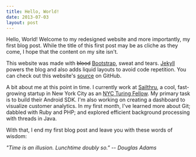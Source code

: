 ```yaml
---
title: Hello, World!
date: 2013-07-03
layout: post
---
```


Hello, World! Welcome to my redesigned website and more importantly, my first blog post. While the title of this first post may be as cliche as they come, I hope that the content on my site isn't.

This website was made with <del>blood</del> [Bootstrap](http://twitter.github.io/bootstrap/), sweat and tears. [Jekyll](http://jekyllrb.com/) powers the blog and also adds liquid layouts to avoid code repetition. You can check out this website's [source](https://github.com/parthibanloganathan/personal_page) on GitHub.

A bit about me at this point in time. I currently work at <a href="https://www.sailthru.com/">Sailthru</a>, a cool, fast-growing startup in New York City as an <a href="http://nycturingfellows.org/the-fellowship/">NYC Turing Fellow</a>. My primary task is to build their Android SDK. I'm also working on creating a dashboard to visualize customer analytics. In my first month, I've learned more about Git; dabbled with Ruby and PHP; and explored efficient background processing with threads in Java.

With that, I end my first blog post and leave you with these words of wisdom:

_"Time is an illusion. Lunchtime doubly so."_
-- <cite>Douglas Adams</cite>
